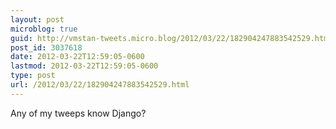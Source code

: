 ```yaml
---
layout: post
microblog: true
guid: http://vmstan-tweets.micro.blog/2012/03/22/182904247883542529.html
post_id: 3037618
date: 2012-03-22T12:59:05-0600
lastmod: 2012-03-22T12:59:05-0600
type: post
url: /2012/03/22/182904247883542529.html
---
```

Any of my tweeps know Django?
